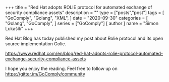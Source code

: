 +++
title = "Red Hat adopts ROLIE protocol for automated exchange of security compliance assets"
description = ""
type = ["posts","post"]
tags = [
    "GoComply",
    "Golang",
    "XML",
]
date = "2020-09-30"
categories = [
    "Golang",
    "GoComply",
]
series = ["GoComply"]
[ author ]
  name = "Šimon Lukašík"
+++

Red Hat Blog has today published my post about Rolie protocol and its open source implementation Golie.

https://www.redhat.com/en/blog/red-hat-adopts-rolie-protocol-automated-exchange-security-compliance-assets

I hope you enjoy the reading. Feel free to follow up on https://gitter.im/GoComply/community
